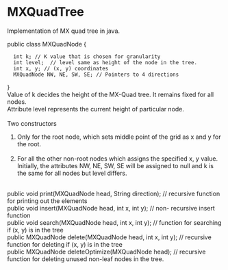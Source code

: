 # MXQuadTree
Implementation of MX quad tree in java.

public class MXQuadNode {

      int k; // K value that is chosen for granularity
      int level;  // level same as height of the node in the tree.
	  int x, y; // (x, y) coordinates
	  MXQuadNode NW, NE, SW, SE; // Pointers to 4 directions
	
}<br>
Value of k decides the height of the MX-Quad tree. It remains fixed for all nodes.<br>
Attribute level represents the current height of particular node. <br>
<br>
Two constructors<br>
1. Only for the root node, which sets middle point of the grid as x and y for the root.<br><br>
2. For all the other non-root nodes which assigns the specified x, y value. <br>
Initially, the attributes NW, NE, SW, SE will be assigned to null and k is the same for all nodes but level differs.<br>
<br>
public void print(MXQuadNode head, String direction);
// recursive function for printing out the elements
<br>
public void insert(MXQuadNode head, int x, int y);
// non- recursive insert function
<br>
public void search(MXQuadNode head, int x, int y);
// function for searching if (x, y) is in the tree
<br>
public MXQuadNode delete(MXQuadNode head, int x, int y);
// recursive function for deleting if (x, y) is in the tree
<br>
public MXQuadNode deleteOptimize(MXQuadNode head);
// recursive function for deleting unused non-leaf nodes in the tree.<br>
